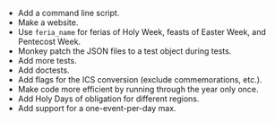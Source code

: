 * Add a command line script.
* Make a website.
* Use `feria_name` for ferias of Holy Week, feasts of Easter Week, and Pentecost Week.
* Monkey patch the JSON files to a test object during tests.
* Add more tests.
* Add doctests.
* Add flags for the ICS conversion (exclude commemorations, etc.).
* Make code more efficient by running through the year only once.
* Add Holy Days of obligation for different regions.
* Add support for a one-event-per-day max.
